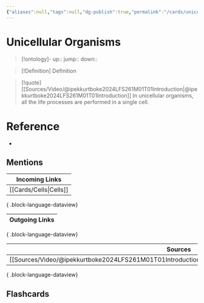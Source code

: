 ```yaml
---
{"aliases":null,"tags":null,"dg-publish":true,"permalink":"/cards/unicellular-organisms/","dgPassFrontmatter":true}
---
```


# Unicellular Organisms

> [!ontology]-
> up:: 
> jump:: 
> down:: 

> [!Definition] Definition
> 

> [!quote] [[Sources/Video/@ipekkurtboke2024LFS261M01T01Introduction\|@ipekkurtboke2024LFS261M01T01Introduction]]
> In unicellular organisms, all the life processes are performed in a single cell.

# Reference
- 

## Mentions
| Incoming Links            |
| ------------------------- |
| [[Cards/Cells\|Cells]] |

{ .block-language-dataview}

| Outgoing Links |
| -------------- |

{ .block-language-dataview}

| Sources                                                                                                   |
| --------------------------------------------------------------------------------------------------------- |
| [[Sources/Video/@ipekkurtboke2024LFS261M01T01Introduction\|@ipekkurtboke2024LFS261M01T01Introduction]] |

{ .block-language-dataview}

## Flashcards 
